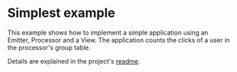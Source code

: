 # Simplest example

This example shows how to implement a simple application using an Emitter, Processor and a View.
The application counts the clicks of a user in the processor's group table.

Details are explained in the project's [readme].

[readme]: https://github.com/eko/goka/blob/master/README.md
